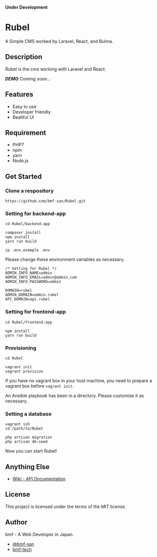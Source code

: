 **Under Development**

# Rubel
A Simple CMS worked by Laravel, React, and Bulma.

## Description
Rubel is the cms working with Laravel and React.

***DEMO***
Coming soon...

## Features
+ Easy to use
+ Developer friendly
+ Beatiful UI

## Requirement
+ PHP7
+ npm
+ yarn
+ Node.js

## Get Started

### Clone a respository
```
https://github.com/bmf-san/Rubel.git
```

### Setting for backend-app
```
cd Rubel/backend-app

composer install
npm install
yarn run build

cp .env.example .env
```

Please change these environment variables as necessary.

```
/* Setting for Rubel */
ADMIN_INFO_NAME=admin
ADMIN_INFO_EMAIL=admin@admin.com
ADMIN_INFO_PASSWORD=admin

DOMAIN=rubel
ADMIN_DOMAIN=admin.rubel
API_DOMAIN=api.rubel
```

### Setting for frontend-app

```
cd Rubel/frontend-app

npm install
yarn run build
```

### Provisioning

```
cd Rubel

vagrant init
vagrant provision
```

If you have no vagrant box in your host machine, you need to prepare a vagrant box before `vagrant init`.

An Ansible playbook has been in a directory. 
Please customize it as necessary.

### Setting a database

```
vagrant ssh
cd /path/to/Rubel

php artisan migration
php artisan db:seed
```

Now you can start Rubel!

## Anything Else
+ [Wiki - API Documentation](https://github.com/bmf-san/laravel-react-blog-boilerplate/wiki/API-Documentation)

## License
This project is licensed under the terms of the MIT license.

## Author
bmf - A Web Developer in Japan.

+ [@bmf-san](https://twitter.com/bmf_san)
+ [bmf-tech](http://bmf-tech.com/)
